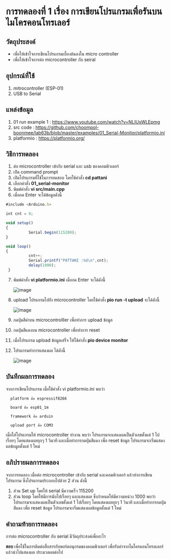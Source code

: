 # การทดลองที่ 1 เรื่อง การเขียนโปรแกรมเพื่อรันบนไมโครคอนโทรเลอร์

## วัตถุประสงค์
  - เพื่อให้เข้าใจการเขียนโปรแกรมเบื้องต้นลงใน micro controller
  - เพื่อให้เข้าใจการต่อ microcontroller กับ seiral
   
## อุปกรณ์ที่ใช้
  1. mitrocontroller (ESP-01)
  2. USB to Serial
  
## แหล่งข้อมูล
  1. 01 run example 1 : https://www.youtube.com/watch?v=NLIUsWLEpmg
  2. src code : https://github.com/choompol-boonmee/lab63b/blob/master/examples/01_Serial-Monitor/platformio.ini
  3. platformio : https://platformio.org/
  
## วิธีการทดลอง
  1. ต่อ microcontroller เข้ากับ serial และ usb ของคอมพิวเตอร์
  2. เปิด command prompt
  3. เปิดโปรแกรมที่ใช้ในการทดสอบ โดยใช้คำสั่ง **cd pattani** 
  4. เลือกคำสั่ง **01_serial-monitor**
  5. พิมพ์คำสั่ง **vi src/main.cpp** 
  6. เมื่อกด Enter จะได้ข้อมูลดังนี้
  ```javascript
  #include <Arduino.h>

  int cnt = 0;

  void setup()
  {
	        Serial.begin(115200);
  }

  void loop()
  {
	        cnt++;
	        Serial.printf("PATTANI :%d\n",cnt);
	        delay(1000);
   }
  ```  
  7. พิมพ์คำสั่ง **vi platformio.ini** เมื่อกด Enter จะได้ดังนี้
  
        ![image](https://user-images.githubusercontent.com/80879772/111911794-83c09d80-8a99-11eb-8f0f-918b05017da2.png)
  
  8. upload โปรแกรมไปยัง microcontroller โดยใช้คำสั่ง **pio run -t upload** จะได้ดังนี้
  
       ![image](https://user-images.githubusercontent.com/80879772/111912103-bfa83280-8a9a-11eb-903c-06a83b5ec517.png)
  9. กดปุ่มสีดำบน microcontrolller เพื่อทำการ upload ข้อมูล
  10. กดปุ่มสีแดงบน microcontroller เพื่อทำการ reset
  11. เมื่อโปรแกรม upload ข้อมูลเสร็จ ให้ใช้คำสั่ง **pio device monitor**
  12. โปรแกรมทำการแสดงผล ได้ดังนี้
   
      ![image](https://user-images.githubusercontent.com/80879780/112122249-a9ad8580-8bf2-11eb-9d14-2b73f9642523.png)
 
## บันทึกผลการทดลอง
   จากการเขียนโปรแกรม เมื่อใช้คำสั่ง vi platformio.ini พบว่า
   
      platform คือ espressif8266  
      
      board คือ esp01_1m
      
      framework คือ arduin
      
      upload port คือ COM3
      
      
   เมื่อใส่โปรแกรมให้ microcontroller ทำงาน พบว่า โปรแกรมจะแสดงผลเป็นตัวเลขตั้งแต่ 1 ไปเรื่อยๆ โดยแสดงผลทุกๆ 1 วินาที และเมื่อทำการกดปุ่มสีแดง เพื่อ reset ข้อมูล โปรแกรมจะเริ่มแสดงผลข้อมูลตั้งแต่ 1 ใหม่
   
## อภิปรายผลการทดลอง
   จากการทดลอง เมื่อต่อ microcontroller เข้ากับ serial และคอมพิวเตอร์ แล้วทำการเขียนโปรแกรม ซึ่งโปรแกรมประกอบไปด้วย 2 ส่วน ดังนี้
   1. ส่วน Set up โดยให้ serial มีความเร็ว 115200 
   2. ส่วน loop โดยให้มีการนับไปเรื่อยๆ และแสดงผล ซึ่งกำหนดให้มีความหน่วง 1000 พบว่า โปรแกรมจะแสดงผลเป็นตัวเลขตั้งแต่ 1 ไปเรื่อยๆ โดยแสดงผลทุกๆ 1 วินาที และเมื่อทำการกดปุ่มสีแดง เพื่อ reset ข้อมูล โปรแกรมจะเริ่มแสดงผลข้อมูลตั้งแต่ 1 ใหม่
   
## คำถามท้ายการทดลอง
  การต่อ microcontroller กับ serial มีวัตถุประสงค์เพื่ออะไร
  
 __ตอบ__ เพื่อใช้ในการติดต่อสื่อสารกับพอร์ตอนุกรมของคอมพิวเตอร์ เพื่อรับค่าจากไมโครคอนโทรลเลอร์ แล้วนำไปแสดงผล ประมวลผลต่อไป   
